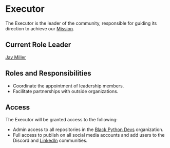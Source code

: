 # Executor

The Executor is the leader of the community, responsible for guiding its direction to achieve our [Mission](https://blackpythondevs.github.io/about).

## Current Role Leader

[Jay Miller](https://github.com/kjaymiller)

## Roles and Responsibilities

* Coordinate the appointment of leadership members.
* Facilitate partnerships with outside organizations.

## Access

The Executor will be granted access to the following:

* Admin access to all repositories in the [Black Python Devs](https://github.com/orgs/BlackPythonDevs) organization.
* Full access to publish on all social media accounts and add users to the Discord and [LinkedIn](https://www.linkedin.com/groups/14336241/) communities.
